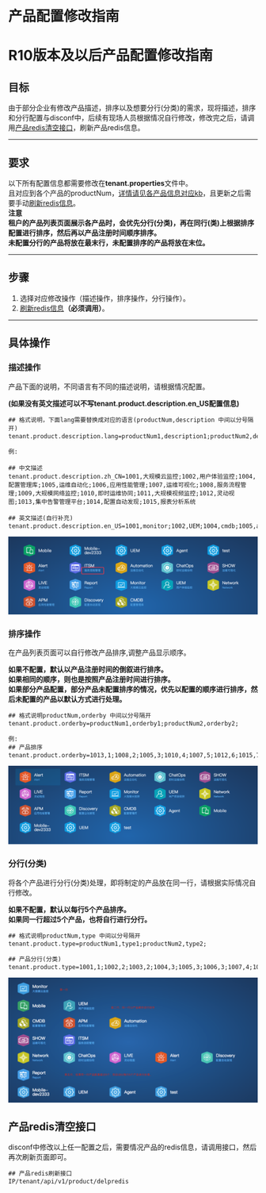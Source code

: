 # 产品配置修改指南

# R10版本及以后产品配置修改指南

## 目标
由于部分企业有修改产品描述，排序以及想要分行(分类)的需求，现将描述，排序和分行配置与disconf中，后续有现场人员根据情况自行修改，修改完之后，请调用[产品redis清空接口](#产品redis清空接口)，刷新产品redis信息。

---

## 要求
以下所有配置信息都需要修改在**tenant.properties**文件中。  
且对应到各个产品的productNum，[详情请见各产品信息对应kb](http://www.uyunsoft.cn/kb/pages/viewpage.action?pageId=13632808)，且更新之后需要手动[刷新redis信息](#产品redis清空接口)。  
**注意**  
**租户的产品列表页面展示各产品时，会优先分行(分类)，再在同行(类)上根据排序配置进行排序，然后再以产品注册时间顺序排序。  
未配置分行的产品将放在最末行，未配置排序的产品将放在末位。**

---

## 步骤
1. 选择对应修改操作（描述操作，排序操作，分行操作）。
2. [刷新redis信息](#产品redis清空接口)**（必须调用）**。

---

## 具体操作
### 描述操作
产品下面的说明，不同语言有不同的描述说明，请根据情况配置。

**(如果没有英文描述可以不写tenant.product.description.en_US配置信息)**

```
## 格式说明，下面lang需要替换成对应的语言(productNum,description 中间以分号隔开)
tenant.product.description.lang=productNum1,description1;productNum2,description2;
```

```
例:

## 中文描述
tenant.product.description.zh_CN=1001,大规模云监控;1002,用户体验监控;1004,配置管理库;1005,运维自动化;1006,应用性能管理;1007,运维可视化;1008,服务流程管理;1009,大规模网络监控;1010,即时运维协同;1011,大规模视频监控;1012,灵动视图;1013,集中告警管理平台;1014,配置自动发现;1015,报表分析系统
  
## 英文描述(自行补充)
tenant.product.description.en_US=1001,monitor;1002,UEM;1004,cmdb;1005,automation;1006,apm;1007,show;1008,ITSM;1009,Network;1010,ChatOps;1011,VideoMon;1012,Live;1013,Alert;1014,Discovery;1015,Report

```

![描述图片](product_disconf1.png)

### 排序操作
在产品列表页面可以自行修改产品排序,调整产品显示顺序。  

**如果不配置，默认以产品注册时间的倒叙进行排序。**   
**如果相同的顺序，则也是按照产品注册时间进行排序。**  
**如果部分产品配置，部分产品未配置排序的情况，优先以配置的顺序进行排序，然后未配置的产品以默认方式进行处理。**     


```
## 格式说明productNum,orderby 中间以分号隔开
tenant.product.orderby=productNum1,orderby1;productNum2,orderby2;
```
```
例:
## 产品排序
tenant.product.orderby=1013,1;1008,2;1005,3;1010,4;1007,5;1012,6;1015,7;1001,8;1002,9;1009,10;1011,11;1006,12;1014,13;1004,14;1111,15;
```

![排序图片](product_disconf2.png)

### 分行(分类)
将各个产品进行分行(分类)处理，即将制定的产品放在同一行，请根据实际情况自行修改。

**如果不配置，默认以每行5个产品排序。**  
**如果同一行超过5个产品，也将自行进行分行。**


```
## 格式说明productNum,type 中间以分号隔开
tenant.product.type=productNum1,type1;productNum2,type2;
```
```
## 产品分行(分类)
tenant.product.type=1001,1;1002,2;1003,2;1004,3;1005,3;1006,3;1007,4;1008,4;1009,5;1010,5;1011,5;1012,5;1013,5;1014,5;1015,5;
```

![排序图片](product_disconf3.png)



## 产品redis清空接口
disconf中修改以上任一配置之后，需要情况产品的redis信息，请调用接口，然后再次刷新页面即可。

```
## 产品redis刷新接口
IP/tenant/api/v1/product/delpredis
```

